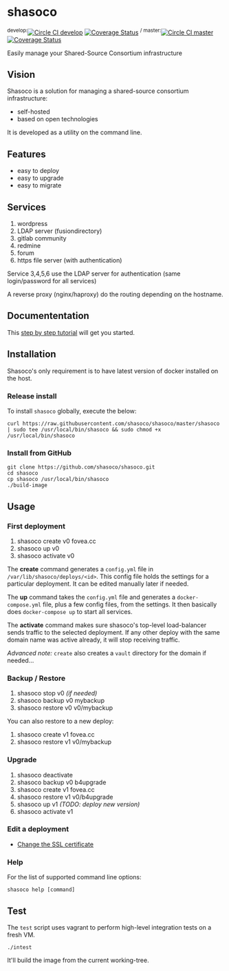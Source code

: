 # shasoco

<sup>develop:</sup>[![Circle CI develop](https://circleci.com/gh/shasoco/shasoco/tree/develop.svg?style=svg)](https://circleci.com/gh/shasoco/shasoco/tree/develop)
[![Coverage Status](https://coveralls.io/repos/shasoco/shasoco/badge.svg?branch=develop&service=github)](https://coveralls.io/github/shasoco/shasoco?branch=develop)
<sup> / </sup>
<sup>master:</sup>[![Circle CI master](https://circleci.com/gh/shasoco/shasoco/tree/master.svg?style=svg)](https://circleci.com/gh/shasoco/shasoco/tree/master)
[![Coverage Status](https://coveralls.io/repos/shasoco/shasoco/badge.svg?branch=master&service=github)](https://coveralls.io/github/shasoco/shasoco?branch=master)

Easily manage your Shared-Source Consortium infrastructure

## Vision

Shasoco is a solution for managing a shared-source consortium infrastructure:

 - self-hosted
 - based on open technologies

It is developed as a utility on the command line.

## Features

 - easy to deploy
 - easy to upgrade
 - easy to migrate

## Services

 1. wordpress
 2. LDAP server (fusiondirectory)
 3. gitlab community
 4. redmine
 5. forum
 6. https file server (with authentication)

Service 3,4,5,6 use the LDAP server for authentication (same login/password for all services)

A reverse proxy (nginx/haproxy) do the routing depending on the hostname.

## Documententation

This [step by step tutorial](https://fovea.cc/blog/index.php/gitlab-redmine-wordpress-openldap-in-5-minutes-or-so/) will get you started.

## Installation

Shasoco's only requirement is to have latest version of docker installed on the host.

### Release install

To install `shasoco` globally, execute the below:
```
curl https://raw.githubusercontent.com/shasoco/shasoco/master/shasoco | sudo tee /usr/local/bin/shasoco && sudo chmod +x /usr/local/bin/shasoco
```

### Install from GitHub

```
git clone https://github.com/shasoco/shasoco.git
cd shasoco
cp shasoco /usr/local/bin/shasoco
./build-image
```

## Usage

### First deployment

1. shasoco create v0 fovea.cc
1. shasoco up v0
1. shasoco activate v0

The **create** command generates a `config.yml` file in `/var/lib/shasoco/deploys/<id>`. This config file holds the settings for a particular deployment. It can be edited manually later if needed.

The **up** command takes the `config.yml` file and generates a `docker-compose.yml` file, plus a few config files, from the settings. It then basically does `docker-compose up` to start all services.

The **activate** command makes sure shasoco's top-level load-balancer sends traffic to the selected deployment. If any other deploy with the same domain name was active already, it will stop receiving traffic.

*Advanced note:* `create` also creates a `vault` directory for the domain if needed...

### Backup / Restore

1. shasoco stop v0 *(if needed)*
1. shasoco backup v0 mybackup
1. shasoco restore v0 v0/mybackup

You can also restore to a new deploy:

1. shasoco create v1 fovea.cc
1. shasoco restore v1 v0/mybackup

### Upgrade

1. shasoco deactivate
1. shasoco backup v0 b4upgrade
1. shasoco create v1 fovea.cc
1. shasoco restore v1 v0/b4upgrade
1. shasoco up v1 *(TODO: deploy new version)*
1. shasoco activate v1

### Edit a deployment

 * [Change the SSL certificate](https://github.com/shasoco/shasoco/issues/28)

### Help

For the list of supported command line options:

    shasoco help [command]

## Test

The `test` script uses vagrant to perform high-level integration tests on a fresh VM.

    ./intest

It'll build the image from the current working-tree.
